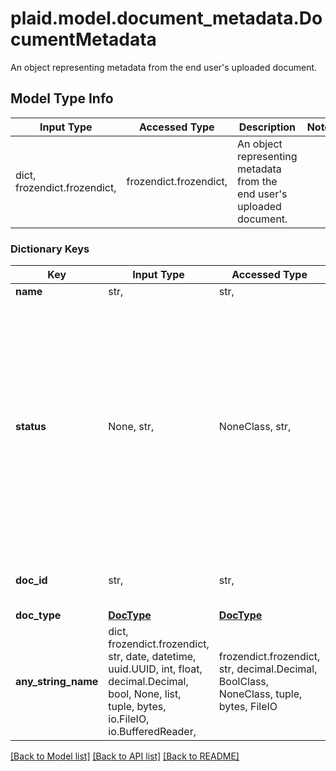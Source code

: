 # plaid.model.document_metadata.DocumentMetadata

An object representing metadata from the end user's uploaded document.

## Model Type Info
Input Type | Accessed Type | Description | Notes
------------ | ------------- | ------------- | -------------
dict, frozendict.frozendict,  | frozendict.frozendict,  | An object representing metadata from the end user&#x27;s uploaded document. | 

### Dictionary Keys
Key | Input Type | Accessed Type | Description | Notes
------------ | ------------- | ------------- | ------------- | -------------
**name** | str,  | str,  | The name of the document. | [optional] 
**status** | None, str,  | NoneClass, str,  | The processing status of the document.  &#x60;PROCESSING_COMPLETE&#x60;: The document was successfully processed.  &#x60;DOCUMENT_ERROR&#x60;: The document could not be processed. Possible causes include: The document was an unacceptable document type such as an offer letter or bank statement, the document image was cropped or blurry, or the document was corrupted.  &#x60;UNKNOWN&#x60; or &#x60;null&#x60;: An internal error occurred. If this happens repeatedly, contact support or your Plaid account manager. | [optional] 
**doc_id** | str,  | str,  | An identifier of the document that is also present in the paystub response. | [optional] 
**doc_type** | [**DocType**](DocType.md) | [**DocType**](DocType.md) |  | [optional] 
**any_string_name** | dict, frozendict.frozendict, str, date, datetime, uuid.UUID, int, float, decimal.Decimal, bool, None, list, tuple, bytes, io.FileIO, io.BufferedReader,  | frozendict.frozendict, str, decimal.Decimal, BoolClass, NoneClass, tuple, bytes, FileIO | any string name can be used but the value must be the correct type | [optional]

[[Back to Model list]](../../README.md#documentation-for-models) [[Back to API list]](../../README.md#documentation-for-api-endpoints) [[Back to README]](../../README.md)

